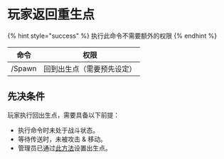 # 玩家返回重生点

{% hint style="success" %}
执行此命令不需要额外的权限
{% endhint %}

| 命令     | 权限            |
| ------ | ------------- |
| /Spawn | 回到出生点（需要预先设定） |

## 先决条件

玩家执行回出生点，需要具备以下前提：

* 执行命令时未处于战斗状态。
* 等待传送时，未被攻击 & 移动。
* 管理员已通过[此方法](../pei-zhi-you-xi/ru-he-she-zhi-chu-sheng-dian.md)设置出生点。
